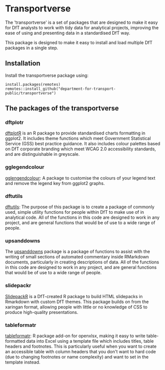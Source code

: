 # Transportverse

The 'transportverse' is a set of packages that are designed to make it easy for DfT analysts to work with tidy data for analytical projects, improving the ease of using and presenting data in a standardised DfT way.

This package is designed to make it easy to install and load multiple DfT packages in a single step.

## Installation

Install the transportverse package using:

```
install.packages(remotes)
remotes::install_github("department-for-transport-public/transportverse")
```

## The packages of the transportverse


### dftplotr

[dftplotR](https://github.com/department-for-transport/dftplotr) is an R package to provide standardised charts formatting in ggplot2. It includes theme functions which meet Government Statistical Service (GSS) best practice guidance. It also includes colour palettes based on DfT corporate branding which meet WCAG 2.0 accessibility standards, and are distinguishable in greyscale.

### gglegendcolour

[gglengendcolour](https://github.com/department-for-transport-public/gglegendcolour): A package to customise the colours of your legend text and remove the legend key from ggplot2 graphs.

### dftutils

[dftutils](https://github.com/department-for-transport-public/dftutils): The purpose of this package is to create a package of commonly used, simple utility functions for people within DfT to make use of in analytical code. All of the functions in this code are designed to work in any project, and are general functions that would be of use to a wide range of people.

### upsanddowns

The [upsanddowns](https://github.com/department-for-transport-public/upsanddowns) package is a package of functions to assist with the writing of small sections of automated commentary inside RMarkdown documents, particularly in creating descriptions of data. All of the functions in this code are designed to work in any project, and are general functions that would be of use to a wide range of people.

### slidepackr

[SlidepackR](https://github.com/department-for-transport-public/slidepackr) is a DfT-created R package to build HTML slidepacks in Rmarkdown with custom DfT themes. This package builds on from the xaringan format, allowing people with little or no knowledge of CSS to produce high-quality presentations.


### tableformatr

[tableformatr](https://github.com/department-for-transport-public/tableformatr): R package add-on for openxlsx, making it easy to write table-formatted data into Excel using a template file which includes titles, table headers and footnotes. This is particularly useful when you want to create an accessible table with column headers that you don't want to hard code (due to changing footnotes or name complexity) and want to set in the template instead.
